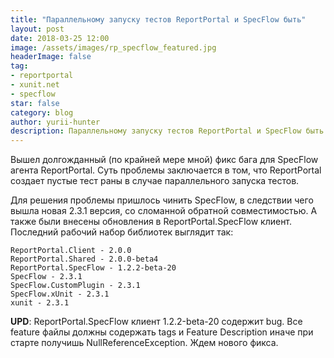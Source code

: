 ```yaml
---
title: "Параллельному запуску тестов ReportPortal и SpecFlow быть"
layout: post
date: 2018-03-25 12:00
image: /assets/images/rp_specflow_featured.jpg
headerImage: false
tag:
- reportportal
- xunit.net
- specflow
star: false
category: blog
author: yurii-hunter
description: Параллельному запуску тестов ReportPortal и SpecFlow быть
---
```

Вышел долгожданный (по крайней мере мной) фикс бага для SpecFlow агента ReportPortal. Суть проблемы заключается в том, что ReportPortal создает пустые тест раны в случае параллельного запуска тестов.

Для решения проблемы пришлось чинить SpecFlow, в следствии чего вышла новая 2.3.1 версия, со сломанной обратной совместимостью. А также были внесены обновления в ReportPortal.SpecFlow клиент. Последний рабочий набор библиотек выглядит так:
```
ReportPortal.Client - 2.0.0
ReportPortal.Shared - 2.0.0-beta4
ReportPortal.SpecFlow - 1.2.2-beta-20
SpecFlow - 2.3.1
SpecFlow.CustomPlugin - 2.3.1
SpecFlow.xUnit - 2.3.1
xunit - 2.3.1
```
__UPD__: ReportPortal.SpecFlow клиент 1.2.2-beta-20 содержит bug. Все feature файлы должны содержать tags и Feature Description иначе при старте получишь NullReferenceException. Ждем нового фикса.